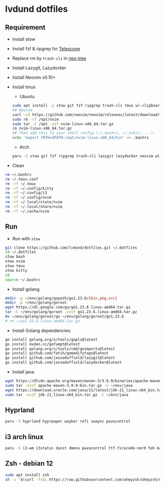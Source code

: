 #  lvdund dotfiles

## Requirement

- Install stow
- Install fzf & ripgrep for [Telescope](https://github.com/nvim-telescope/telescope.nvim)
- Replace rm by `trash-cli` in [neo-tree](https://github.com/nvim-neo-tree/neo-tree.nvim)
- Install Lazygit, Lazydocker
- Install Neovim v0.10+
- Install tmux
    - Ubuntu
    ```bash
    sudo apt install -y stow git fzf ripgrep trash-cli tmux wl-clipboard
    ## Neovim
    curl -LO https://github.com/neovim/neovim/releases/latest/download/nvim-linux-x86_64.tar.gz
    sudo rm -rf /opt/nvim
    sudo tar -C /opt -xzf nvim-linux-x86_64.tar.gz
    rm nvim-linux-x86_64.tar.gz
    ## Then add this to your shell config (~/.bashrc, ~/.zshrc, ...):
    echo 'export PATH=$PATH:/opt/nvim-linux-x86_64/bin' >> .bashrs
    ```
    - Arch
    ```bash
    paru -S stow git fzf ripgrep trash-cli lazygit lazydocker neovim wl-clipboard kitty tmux extension-manager xclip ibus-bamboo lsd bash-completion maim clang
    ```

- Clean
```bash
rm ~/.bashrc
rm ~/.tmux.conf
rm -rf ~/.tmux
rm -rf ~/.config/kitty
rm -rf ~/.config/i3
rm -rf ~/.config/nvim
rm -rf ~/.local/state/nvim
rm -rf ~/.local/share/nvim
rm -rf ~/.cache/nvim
```

## Run

- Run with ```stow```
```bash
git clone https://github.com/lvdund/dotfiles.git ~/.dotfiles
cd ~/.dotfiles 
stow bash
stow nvim
stow tmux
stow kitty
cd
source ~/.bashrc
```
- Install golang
```bash
mkdir -p ~/env/golang/gopath/go1.23.6/{bin,pkg,src}
mkdir -p ~/env/golang/goroot
wget https://dl.google.com/go/go1.23.6.linux-amd64.tar.gz
tar -C ~/env/golang/goroot -zxvf go1.23.6.linux-amd64.tar.gz
mv ~/env/golang/goroot/go ~/env/golang/goroot/go1.23.6
# rm ~/go1.23.6.linux-amd64.tar.gz
```
- Install Golang dependencies:
```bash
go install golang.org/x/tools/gopls@latest
go install mvdan.cc/gofumpt@latest
go install golang.org/x/tools/cmd/goimports@latest
go install github.com/fatih/gomodifytags@latest
go install github.com/jesseduffield/lazygit@latest
go install github.com/jesseduffield/lazydocker@latest
```
- Install java:
```bash
wget https://dlcdn.apache.org/maven/maven-3/3.9.9/binaries/apache-maven-3.9.9-bin.tar.gz
sudo tar -xvzf apache-maven-3.9.9-bin.tar.gz -C ~/env/java
wget https://download.oracle.com/java/21/latest/jdk-21_linux-x64_bin.tar.gz
sudo tar -xvzf jdk-21_linux-x64_bin.tar.gz -C ~/env/java
```

## Hyprland

```bash
paru -S hyprland hyprpaper waybar rofi swaync pavucontrol
```

## i3 arch linux

```bash
paru -S i3-wm i3status dunst dmenu pwvucontrol ttf-firacode-nerd feh maim thunar gvfs
```

## Zsh - debian 12

```bash
sudo apt install zsh
sh -c "$(curl -fsSL https://raw.githubusercontent.com/ohmyzsh/ohmyzsh/master/tools/install.sh)"
```
